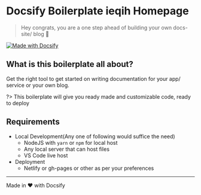 # Docsify Boilerplate ieqih Homepage

> Hey congrats, you are a one step ahead of building your own docs-site/ blog :tada:

[![Made with Docsify](https://img.shields.io/badge/made_with-docsify.js-blue.svg)](https://docsify.js.org/)

## What is this boilerplate all about?

Get the right tool to get started on writing documentation for your app/ service or your own blog.

?> This boilerplate will give you ready made and customizable code, ready to deploy

## Requirements

* Local Development(Any one of following would suffice the need)
    * NodeJS with `yarn` or `npm` for local host
    * Any local server that can host files
    * VS Code live host
* Deployment
    * Netlify or gh-pages or other as per your preferences

- - -

Made in :heart: with Docsify